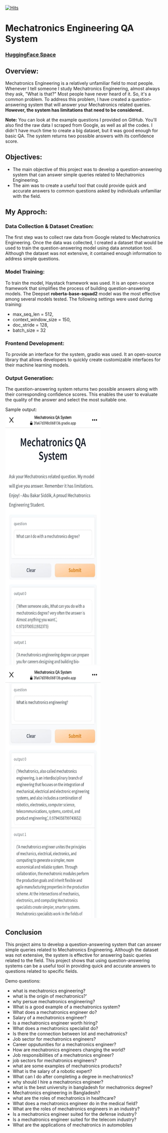 [![Hits](https://hits.seeyoufarm.com/api/count/incr/badge.svg?url=https%3A%2F%2Fgithub.com%2FBakar31%2FMTE-QA&count_bg=%2379C83D&title_bg=%23555555&icon=&icon_color=%23E7E7E7&title=hits&edge_flat=false)](https://hits.seeyoufarm.com)
# Mechatronics Engineering QA System

### [HuggingFace Space](https://huggingface.co/spaces/Bakar31/MTE_QA)

## Overview:

Mechatronics Engineering is a relatively unfamiliar field to most people. Whenever I tell someone I study Mechatronics Engineering, almost always they ask, "What is that?" Most people have never heard of it. So, it's a common problem. To address this problem, I have created a question-answering system that will answer your Mechatronics related queries. **However, the system has limitations that need to be considered.**.

**Note:** You can look at the example questions I provided on GitHub. You'll also find the raw data I scraped from Google, as well as all the codes. I didn't have much time to create a big dataset, but it was good enough for basic QA. The system returns two possible answers with its confidence score.

## Objectives:

- The main objective of this project was to develop a question-answering system that can answer simple queries related to Mechatronics Engineering.
- The aim was to create a useful tool that could provide quick and accurate answers to common questions asked by individuals unfamiliar with the field.

## My Approch:

### Data Collection & Dataset Creation:

The first step was to collect raw data from Google related to Mechatronics Engineering. Once the data was collected, I created a dataset that would be used to train the question-answering model using data annotation tool. Although the dataset was not extensive, it contained enough information to address simple questions.

### Model Training:

To train the model, Haystack framework was used. It is an open-source framework that simplifies the process of building question-answering models. The Deepset **roberta-base-squad2** model was the most effective among several models tested. The following settings were used during training: 

- max_seq_len = 512,
- context_window_size = 150,
- doc_stride = 128,
- batch_size = 32

### Frontend Development:

To provide an interface for the system, gradio was used. It an open-source library that allows developers to quickly create customizable interfaces for their machine learning models.

### Output Generation:

The question-answering system returns two possible answers along with their corresponding confidence scores. This enables the user to evaluate the quality of the answer and select the most suitable one.

Sample output: <br>
<img src="sample-1.jpg" width="60%" height="800"> 
<img src="sample-2.jpg" width="60%" height="800">

## Conclusion

This project aims to develop a question-answering system that can answer simple queries related to Mechatronics Engineering. Although the dataset was not extensive, the system is effective for answering basic queries related to the field. This project shows that using question-answering systems can be a useful tool in providing quick and accurate answers to questions related to specific fields.

Demo questions:
- what is mechatronics engineering?
- what is the origin of mechatronics?'
- why persue mechatronics engineering? 
- What is a good example of a mechatronics system?
- What does a mechatronics engineer do?
- Salary of a mechatronics engineer?
- Is a mechatronics engineer worth hiring? 
- What does a mechatronics specialist do?
- Is there the connection between Iot and mechatronics?
- Job sector for mechatronics engineers?  
- Career opputunities for a mechatronics engineer?
- How are mechatronics engineers changing the world? 
- Job responsibilities of a mechatronics engineer?
- job sectors for mechatronics engineers? 
- what are some examples of mechatronics products?
- What is the salary of a robotic expert?
- What can I do after completing a degree in mechatronics?
- why should I hire a mechatronics engineer?
- what is the best university in bangladesh for mechatronics degree?
- Mechatronics engineering in Bangladesh?
- what are the roles of mechatronics in healthcare?
- What does a mechatronics engineer do in the medical field?
- What are the roles of mechatronics engineers in an industry? 
- Is a mechatronics engineer suited for the defense industry?
- Is a mechatronics engineer suited for the telecom industry?
- What are the applications of mechatronics in automobiles
